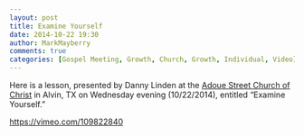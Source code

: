 ```yaml
---
layout: post
title: Examine Yourself
date: 2014-10-22 19:30
author: MarkMayberry
comments: true
categories: [Gospel Meeting, Growth, Church, Growth, Individual, Video]
---
```

Here is a lesson, presented by Danny Linden at the <a href="http://www.ascoc.org/">Adoue Street Church of Christ</a> in Alvin, TX on Wednesday evening (10/22/2014), entitled “Examine Yourself.”

https://vimeo.com/109822840
